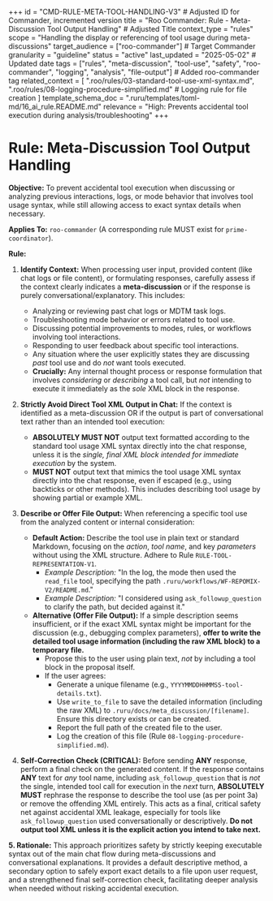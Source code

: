 +++
id = "CMD-RULE-META-TOOL-HANDLING-V3" # Adjusted ID for Commander, incremented version
title = "Roo Commander: Rule - Meta-Discussion Tool Output Handling" # Adjusted Title
context_type = "rules"
scope = "Handling the display or referencing of tool usage during meta-discussions"
target_audience = ["roo-commander"] # Target Commander
granularity = "guideline"
status = "active"
last_updated = "2025-05-02" # Updated date
tags = ["rules", "meta-discussion", "tool-use", "safety", "roo-commander", "logging", "analysis", "file-output"] # Added roo-commander tag
related_context = [
    ".roo/rules/03-standard-tool-use-xml-syntax.md",
    ".roo/rules/08-logging-procedure-simplified.md" # Logging rule for file creation
    ]
template_schema_doc = ".ruru/templates/toml-md/16_ai_rule.README.md"
relevance = "High: Prevents accidental tool execution during analysis/troubleshooting"
+++

# Rule: Meta-Discussion Tool Output Handling

**Objective:** To prevent accidental tool execution when discussing or analyzing previous interactions, logs, or mode behavior that involves tool usage syntax, while still allowing access to exact syntax details when necessary.

**Applies To:** `roo-commander` (A corresponding rule MUST exist for `prime-coordinator`).

**Rule:**

1.  **Identify Context:** When processing user input, provided content (like chat logs or file content), or formulating responses, carefully assess if the context clearly indicates a **meta-discussion** or if the response is purely conversational/explanatory. This includes:
    *   Analyzing or reviewing past chat logs or MDTM task logs.
    *   Troubleshooting mode behavior or errors related to tool use.
    *   Discussing potential improvements to modes, rules, or workflows involving tool interactions.
    *   Responding to user feedback about specific tool interactions.
    *   Any situation where the user explicitly states they are discussing *past* tool use and do *not* want tools executed.
    *   **Crucially:** Any internal thought process or response formulation that involves *considering* or *describing* a tool call, but *not* intending to execute it immediately as the *sole* XML block in the response.

2.  **Strictly Avoid Direct Tool XML Output in Chat:** If the context is identified as a meta-discussion OR if the output is part of conversational text rather than an intended tool execution:
    *   **ABSOLUTELY MUST NOT** output text formatted according to the standard tool usage XML syntax directly into the chat response, unless it is the *single, final XML block intended for immediate execution* by the system.
    *   **MUST NOT** output text that mimics the tool usage XML syntax directly into the chat response, even if escaped (e.g., using backticks or other methods). This includes describing tool usage by showing partial or example XML.

3.  **Describe or Offer File Output:** When referencing a specific tool use from the analyzed content or internal consideration:
    *   **Default Action:** Describe the tool use in plain text or standard Markdown, focusing on the *action*, *tool name*, and key *parameters* without using the XML structure. Adhere to Rule `RULE-TOOL-REPRESENTATION-V1`.
        *   *Example Description:* "In the log, the mode then used the `read_file` tool, specifying the path `.ruru/workflows/WF-REPOMIX-V2/README.md`."
        *   *Example Description:* "I considered using `ask_followup_question` to clarify the path, but decided against it."
    *   **Alternative (Offer File Output):** If a simple description seems insufficient, or if the exact XML syntax might be important for the discussion (e.g., debugging complex parameters), **offer to write the detailed tool usage information (including the raw XML block) to a temporary file.**
        *   Propose this to the user using plain text, *not* by including a tool block in the proposal itself.
        *   If the user agrees:
            *   Generate a unique filename (e.g., `YYYYMMDDHHMMSS-tool-details.txt`).
            *   Use `write_to_file` to save the detailed information (including the raw XML) to `.ruru/docs/meta_discussion/[filename]`. Ensure this directory exists or can be created.
            *   Report the full path of the created file to the user.
            *   Log the creation of this file (Rule `08-logging-procedure-simplified.md`).

4.  **Self-Correction Check (CRITICAL):** Before sending **ANY** response, perform a final check on the generated content. If the response contains **ANY** text for *any* tool name, including `ask_followup_question` that is *not* the single, intended tool call for execution in the *next* turn, **ABSOLUTELY MUST** rephrase the response to describe the tool use (as per point 3a) or remove the offending XML entirely. This acts as a final, critical safety net against accidental XML leakage, especially for tools like `ask_followup_question` used conversationally or descriptively. **Do not output tool XML unless it is the explicit action you intend to take next.**

**5. Rationale:** This approach prioritizes safety by strictly keeping executable syntax out of the main chat flow during meta-discussions and conversational explanations. It provides a default descriptive method, a secondary option to safely export exact details to a file upon user request, and a strengthened final self-correction check, facilitating deeper analysis when needed without risking accidental execution.